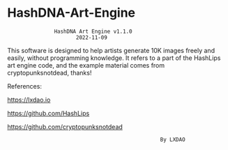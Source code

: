 # HashDNA-Art-Engine



                   HashDNA Art Engine v1.1.0
                          2022-11-09

   This software is designed to help artists generate 10K images
   freely and easily, without programming knowledge. It refers to
   a part of the HashLips art engine code, and the example material
   comes from cryptopunksnotdead, thanks!

References:

   https://lxdao.io
   
   https://github.com/HashLips
   
   https://github.com/cryptopunksnotdead
   

                                                     By LXDAO

